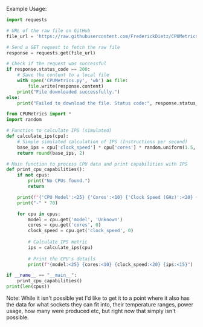 Example Usage:


```py
import requests

# URL of the raw file on GitHub
file_url = 'https://raw.githubusercontent.com/FrederickDietz/CPUMetrics/main/CPUMetrics.py'

# Send a GET request to fetch the raw file
response = requests.get(file_url)

# Check if the request was successful
if response.status_code == 200:
    # Save the content to a local file
    with open('CPUMetrics.py', 'wb') as file:
        file.write(response.content)
    print("File downloaded successfully.")
else:
    print("Failed to download the file. Status code:", response.status_code)

from CPUMetrics import *
import random

# Function to calculate IPS (simulated)
def calculate_ips(cpu):
    # Simple simulated calculation of IPS (Instructions per second)
    base_ips = cpu['clock_speed'] * cpu['cores'] * random.uniform(1.5, 3.0)
    return round(base_ips, 2)

# Main function to process CPU data and print capabilities with IPS
def print_cpu_capabilities():
    if not cpus:
        print("No CPUs found.")
        return

    print(f"{'CPU Model':<25} {'Cores':<10} {'Clock Speed (GHz)':<20} {'IPS Metric':<15}")
    print("-" * 70)

    for cpu in cpus:
        model = cpu.get('model', 'Unknown')
        cores = cpu.get('cores', 0)
        clock_speed = cpu.get('clock_speed', 0)
        
        # Calculate IPS metric
        ips = calculate_ips(cpu)
        
        # Print the CPU's details
        print(f"{model:<25} {cores:<10} {clock_speed:<20} {ips:<15}")

if __name__ == "__main__":
    print_cpu_capabilities()
print(len(cpus))
```

Note:
While it isn't possible yet I'd like to get it to a point where it also has the data for what sockets they can fit into, their temperature ranges, power usage, how many were produced etc, but right now that simply isn't possible.










